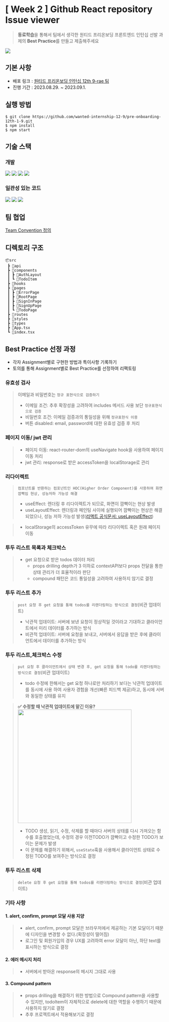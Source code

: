 # [ Week 2 ] Github React repository Issue viewer

> **동료학습**을 통해서 팀에서 생각한 원티드 프리온보딩 프론트엔드 인턴십 선발 과제의 **Best Practice**를 만들고 제출해주세요

<img src = https://camo.githubusercontent.com/431cb39804ef7c333ffa8b0dfec7e24581654e84e3c8bcf91f64a43158c3156c/68747470733a2f2f7374617469632e77616e7465642e636f2e6b722f696d616765732f6576656e74732f323930392f62333539313861362e6a7067 />

## 기본 사항

- 배포 링크 : [원티드 프리온보딩 인턴십 12th 9-rae 팀]()
- 진행 기간 : 2023.08.29. ~ 2023.09.1.

## 실행 방법

```
$ git clone https://github.com/wanted-internship-12-9/pre-onboarding-12th-1-9.git
$ npm install
$ npm start
```

## 기술 스택

### 개발

<p align="left">
  <img src="https://img.shields.io/badge/react-61DAFB?style=for-the-badge"> 
  <img src="https://img.shields.io/badge/typescript-3178C6?style=for-the-badge"> 
  <img src="https://img.shields.io/badge/axios-5A29E4?style=for-the-badge"> 
  <img src="https://img.shields.io/badge/styledComponents-DB7093?style=for-the-badge">
</p>

### 일관성 있는 코드

<p align="left">
  <img src="https://img.shields.io/badge/prettier-F7B93E?style=for-the-badge"> 
  <img src="https://img.shields.io/badge/esLint-4B32C3?style=for-the-badge"> 
  <img src="https://img.shields.io/badge/husky-273A60?style=for-the-badge">
</p>

## 팀 협업

[Team Convention 정의](https://github.com/wanted-internship-12-9/pre-onboarding-12th-1-9/wiki/Team-Convention)

## 디렉토리 구조

```
📦src
 ┣ 📂api
 ┣ 📂components
 ┃ ┣ 📂AuthLayout
 ┃ ┗ 📂TodoItem
 ┣ 📂hooks
 ┣ 📂pages
 ┃ ┣ 📂ErrorPage
 ┃ ┣ 📂RootPage
 ┃ ┣ 📂SignInPage
 ┃ ┣ 📂SignUpPage
 ┃ ┗ 📂TodoPage
 ┣ 📂routes
 ┣ 📂styles
 ┣ 📂types
 ┣ 📜App.tsx
 ┗ 📜index.tsx
```

## Best Practice 선정 과정

- 각자 Assignment별로 구현한 방법과 특이사항 기록하기
- 토의를 통해 Assignment별로 Best Practice를 선정하여 리팩토링

### 유효성 검사

> 이메일과 비밀번호는 `정규 표현식으로 검증하기`
>
> - 이메일 조건: 추후 확장성을 고려하여 includes 메서드 사용 보단 `정규표현식으로 검증`
> - 비밀번호 조건: 이메일 검증과의 통일성을 위해 `정규표현식 이용`
> - 버튼 disabled: email, password에 대한 유효성 검증 후 처리

### 페이지 이동/ jwt 관리

> - 페이지 이동: react-router-dom의 useNavigate hook을 사용하여 페이지 이동 처리<br/>
> - jwt 관리: response로 받은 accessToken을 localStorage로 관리

### 리다이렉트

> `컴포넌트를 반환하는 컴포넌트인 HOC(Higher Order Component)를 사용하여 화면 깜빡임 현상, 성능저하 가능성 해결`
>
> - useEffect: 렌더링 후 리다이렉트가 되므로, 화면이 깜빡이는 현상 발생
> - useLayoutEffect: 렌더링과 페인팅 사이에 실행되어 깜빡이는 현상은 해결되었으나, 성능 저하 가능성 발생([리액트 공식문서: useLayoutEffect](https://react.dev/reference/react/useLayoutEffect))

> - localStorage의 accessToken 유무에 따라 리다이렉트 혹은 원래 페이지 이동

### 투두 리스트 목록과 체크박스

> - get 요청으로 받은 todos 데이터 처리
>   - props drilling depth가 3 이하로 contextAPI보다 props 전달을 통한 상태 관리가 더 효율적이라 판단
>   - compound 패턴은 코드 통일성을 고려하여 사용하지 않기로 결정

### 투두 리스트 추가

> `post 요청 후 get 요청을 통해 todos를 리렌더링하는 방식으로 결정`(비관 업데이트)
>
> - 낙관적 업데이트: 서버에 보낸 요청이 정상적일 것이라고 기대하고 클라이언트에서 미리 데이터를 추가하는 방식
> - 비관적 업데이트: 서버에 요청을 보내고, 서버에서 응답을 받은 후에 클라이언트에서 데이터를 추가하는 방식

### 투두 리스트,체크박스 수정

> `put 요청 후 클라이언트에서 상태 변경 후, get 요청을 통해 todo를 리렌더링하는 방식으로 결정`(비관 업데이트)
>
> - todo 수정에 한해서는 get 요청 하나로만 처리하기 보다는 낙관적 업데이트를 동시에 사용 하여 사용자 경험을 개선(빠른 피드백 제공)하고, 동시에 서버와 동일한 상태를 유지

> **✅ 수정할 때 낙관적 업데이트에 맡긴 이유?**  
> <img width="360px" src="https://velog.velcdn.com/images/donggoo/post/dabd6045-3f3b-477a-9ac1-4fa430be00e6/image.gif"/>
>
> - TODO 생성, 읽기, 수정, 삭제를 할 때마다 서버의 상태를 다시 가져오는 함수를 호출했었는데, 수정의 경우 이전TODO가 깜빡이고 수정한 TODO가 보이는 문제가 발생
> - 이 문제를 해결하기 위해서, `useState`훅을 사용해서 클라이언트 상태로 수정된 TODO를 보여주는 방식으로 결정

### 투두 리스트 삭제

> `delete 요청 후 get 요청을 통해 todos를 리렌더링하는 방식으로 결정`(비관 업데이트)

### 기타 사항

#### 1. alert, confirm, prompt 모달 사용 지양

> - alert, confirm, prompt 모달은 브라우저에서 제공하는 기본 모달이기 때문에 디자인을 변경할 수 없다.(확장성이 떨어짐)
> - 로그인 및 회원가입의 경우 UX를 고려하여 error 모달이 아닌, 하단 text를 표시하는 방식으로 결정

#### 2. 에러 메시지 처리

> - 서버에서 받아온 response의 메시지 그대로 사용

#### 3. Compound pattern

> - props drilling을 해결하기 위한 방법으로 Compound pattern을 사용할 수 있지만, todoItem이 자체적으로 delete에 대한 역할을 수행하기 때문에 사용하지 않기로 결정
> - 추후 프로젝트에서 적용해보기로 결정
